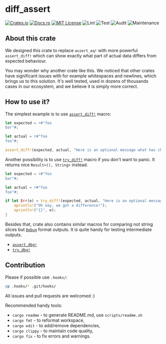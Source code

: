 # diff_assert
[![Crates.io](https://img.shields.io/crates/v/diff-assert.svg)](https://crates.io/crates/diff-assert)
[![Docs.rs](https://docs.rs/diff-assert/badge.svg)](https://docs.rs/diff-assert)
[![MIT License](https://img.shields.io/badge/license-MIT-blue.svg)](https://raw.githubusercontent.com/rust-lang/docs.rs/master/LICENSE)
![Lint](https://github.com/anixe/diff-assert/workflows/Lint/badge.svg)
![Test](https://github.com/anixe/diff-assert/workflows/Test/badge.svg)
![Audit](https://github.com/anixe/diff-assert/workflows/Security%20audit/badge.svg)
![Maintenance](https://img.shields.io/badge/maintenance-activly--developed-brightgreen.svg)

## About this crate
We designed this crate to replace `assert_eq!` with more powerful `assert_diff!` which can show
exactly what part of actual data differs from expected behaviour.

You may wonder why another crate like this. We noticed that other crates have significant issues
with for example whitespaces and newlines, which brings us to this solution. It's well tested,
used in dozens of thousands cases in our ecosystem, and we believe it is simply more correct.

## How to use it?

The simplest example is to use [`assert_diff!`](macro.assert_diff.html) macro:
```rust
let expected = r#"foo
bar"#;

let actual = r#"foo
foo"#;

assert_diff!(expected, actual, "Here is an optional message what has changed");
```

Another possibility is to use [`try_diff!`](macro.try_diff.html) macro if you don't want to panic.
It returns nice `Result<(), String>` instead.
```rust
let expected = r#"foo
bar"#;

let actual = r#"foo
foo"#;

if let Err(e) = try_diff!(expected, actual, "Here is an optional message what has changed") {
    eprintln!("Oh nay, we got a difference!");
    eprintln!("{}", e);
}
```

Besides that, crate also contains similar macros for comparing not string slices but
[`Debug`](std::fmt::Debug) format outputs. It is quite handy for testing intermediate outputs.
* [`assert_dbg!`](macro.assert_dbg.html)
* [`try_dbg!`](macro.try_dbg.html)

## Contribution
Please if possible use `.hooks/`:
```bash
cp .hooks/* .git/hooks/
```

All issues and pull requests are welcomed :)

Recommended handy tools:
* `cargo readme` - to generate README.md, use `scripts/readme.sh`
* `cargo fmt` - to reformat workspace,
* `cargo edit` - to add/remove dependencies,
* `cargo clippy` - to maintain code quality,
* `cargo fix` - to fix errors and warnings.
